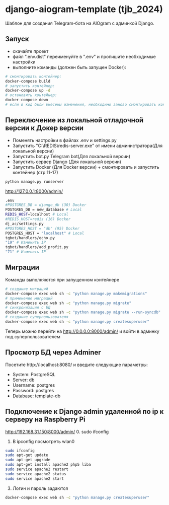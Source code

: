 # django-aiogram-template (tjb_2024)

Шаблон для создания Telegram-бота на AIOgram с админкой Django.


## Запуск
- скачайте проект
- файл ".env.dist" переименуйте в ".env" и пропишите необходимые настройки
- выполните команды (должен быть запущен Docker):
```bash
# смонтировать контейнер:
docker-compose build
# запустить контейнер:
docker-compose up -d
# остановить контейнер:
docker-compose down
# если в код были внесены изменения, необходимо заново смонтировать контейнер
```
## Переключение из локальной отладочной версии к Докер версии
- Поменять настройки в файлах .env и settings.py
- Запустить "C:\REDIS\redis-server.exe" от имени администратора(Для локальной версии)
- Запустить bot.py  Telegram bot(Для локальной версии)
- Запустить сервер Django (Для локальной версии)
- Запустить Docker (Для Docker версии) + смонтировать и запустить контейнер (стр 11-17)
```bash
python manage.py runserver
```
http://127.0.0.1:8000/admin/


```bash
.env
#POSTGRES_DB = django_db (30) Docker
POSTGRES_DB = new_database # Local
REDIS_HOST=localhost # Local
#REDIS_HOST=redis (16) Docker
dj_ac/settings.py
#POSTGRES_HOST = "db" (95) Docker
POSTGRES_HOST = "localhost" # Local
tgbot/handlers/echo.py 
"19" # Изменить IP
tgbot/handlers/add_profit.py
"71" # Изменить IP
```

## Миграции
Команды выполняются при запущенном контейнере
```bash
# создание миграций
docker-compose exec web sh -c "python manage.py makemigrations"
# применение миграций
docker-compose exec web sh -c "python manage.py migrate"
# синхронизация с БД
docker-compose exec web sh -c "python manage.py migrate --run-syncdb"
# создание суперпользователя
docker-compose exec web sh -c "python manage.py createsuperuser"
```

Теперь можно перейти на http://0.0.0.0:8000/admin/ и войти в админку под суперпользователем

## Просмотр БД через Adminer
Посетите http://localhost:8080/ и введите следующие параметры:
- System: PostgreSQL
- Server: db
- Username: postgres
- Password: postgres
- Database: template-db

## Подключение к Django admin удаленной по ip к серверу на Raspberry Pi
http://192.168.31.150:8000/admin/
0. sudo ifconfig
1. В ipconfig посмотреть wlan0

```bash
sudo ifconfig
sudo apt-get update
sudo apt-get upgrade
sudo apt-get install apache2 php5 liba
sudo service apache2 restart
sudo service apache2 status
sudo service apache2 start

```
3. Логин и пароль задаются 

```bash
docker-compose exec web sh -c "python manage.py createsuperuser"
```